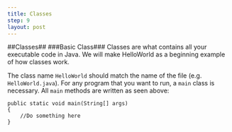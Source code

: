 ```yaml
---
title: Classes
step: 9
layout: post
---
```


##Classes##
###Basic Class###
Classes are what contains all your executable code in Java. We will make HelloWorld as a beginning example of how
classes work.

<script src="https://gist.github.com/MrMepper/c7dfb1cb45d2aa9f7b7d.js"></script>

The class name `HelloWorld` should match the name of the file (e.g. `HelloWorld.java`). For any program that you want to 
run, a `main` class is necessary. All `main` methods are written as seen above:

    public static void main(String[] args)
    {
        //Do something here
    }